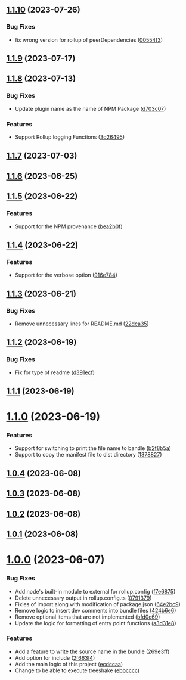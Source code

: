 ## [1.1.10](https://github.com/mato533/rollup-plugin-gas/compare/v1.1.9...v1.1.10) (2023-07-26)

### Bug Fixes

- fix wrong version for rollup of peerDependencies ([00554f3](https://github.com/mato533/rollup-plugin-gas/commit/00554f33f69faee10e535d5fae1745dc1da4e231))

## [1.1.9](https://github.com/mato533/rollup-plugin-gas/compare/v1.1.8...v1.1.9) (2023-07-17)

## [1.1.8](https://github.com/mato533/rollup-plugin-gas/compare/v1.1.7...v1.1.8) (2023-07-13)

### Bug Fixes

- Update plugin name as the name of NPM Package ([d703c07](https://github.com/mato533/rollup-plugin-gas/commit/d703c072ab181399bde315075a0a8fb1680f562f))

### Features

- Support Rollup logging Functions ([3d26495](https://github.com/mato533/rollup-plugin-gas/commit/3d26495d31887ed519fd9d02c84f8dd5220d99dc))

## [1.1.7](https://github.com/mato533/rollup-plugin-gas/compare/v1.1.6...v1.1.7) (2023-07-03)

## [1.1.6](https://github.com/mato533/rollup-plugin-gas/compare/v1.1.5...v1.1.6) (2023-06-25)

## [1.1.5](https://github.com/mato533/rollup-plugin-gas/compare/v1.1.4...v1.1.5) (2023-06-22)

### Features

- Support for the NPM provenance ([bea2b0f](https://github.com/mato533/rollup-plugin-gas/commit/bea2b0f5544717962149aab5ffe8b8bede82d423))

## [1.1.4](https://github.com/mato533/rollup-plugin-gas/compare/v1.1.3...v1.1.4) (2023-06-22)

### Features

- Support for the verbose option ([916e784](https://github.com/mato533/rollup-plugin-gas/commit/916e784e156118a05a7fd8bc247f291bfac25aeb))

## [1.1.3](https://github.com/mato533/rollup-plugin-gas/compare/v1.1.2...v1.1.3) (2023-06-21)

### Bug Fixes

- Remove unnecessary lines for README.md ([22dca35](https://github.com/mato533/rollup-plugin-gas/commit/22dca352b90facd8d1f1760ad1812ae073e152bf))

## [1.1.2](https://github.com/mato533/rollup-plugin-gas/compare/v1.1.1...v1.1.2) (2023-06-19)

### Bug Fixes

- Fix for type of readme ([d391ecf](https://github.com/mato533/rollup-plugin-gas/commit/d391ecf5d30b820648660e80400bafb6152d6762))

## [1.1.1](https://github.com/mato533/rollup-plugin-gas/compare/v1.1.0...v1.1.1) (2023-06-19)

# [1.1.0](https://github.com/mato533/rollup-plugin-gas/compare/v1.0.4...v1.1.0) (2023-06-19)

### Features

- Support for switching to print the file name to bandle ([b2f8b5a](https://github.com/mato533/rollup-plugin-gas/commit/b2f8b5a7167e5066759ee6ed1e6ed5217a9079a4))
- Support to copy the manifest file to dist directory ([1378827](https://github.com/mato533/rollup-plugin-gas/commit/1378827238f4e1a09b0b3dda2f3af57701899d39))

## [1.0.4](https://github.com/mato533/rollup-plugin-gas/compare/v1.0.3...v1.0.4) (2023-06-08)

## [1.0.3](https://github.com/mato533/rollup-plugin-gas/compare/v1.0.2...v1.0.3) (2023-06-08)

## [1.0.2](https://github.com/mato533/rollup-plugin-gas/compare/v1.0.1...v1.0.2) (2023-06-08)

## [1.0.1](https://github.com/mato533/rollup-plugin-gas/compare/v1.0.0...v1.0.1) (2023-06-08)

# [1.0.0](https://github.com/mato533/rollup-plugin-gas/compare/ecdccaa9c6d72f2c04ee1d8aa65194655addf6aa...v1.0.0) (2023-06-07)

### Bug Fixes

- Add node's built-in module to external for rollup.config ([f7e6875](https://github.com/mato533/rollup-plugin-gas/commit/f7e687592808088aece1a86f9c2235e33e1f2167))
- Delete unnecessary output in rollup.config.ts ([0791379](https://github.com/mato533/rollup-plugin-gas/commit/0791379909def594e65017c2082472b0d04c5a2e))
- Fixies of import along with modification of package.json ([64e2bc9](https://github.com/mato533/rollup-plugin-gas/commit/64e2bc97863d1310d175a5fa97e4aaeb55ef343a))
- Remove logic to insert dev comments into bundle files ([424b6e6](https://github.com/mato533/rollup-plugin-gas/commit/424b6e62c71569641be78642fb4cf1c57ff533e4))
- Remove optional items that are not implemented ([bfd0c69](https://github.com/mato533/rollup-plugin-gas/commit/bfd0c6936c88e1772f532aaa8ec4780bf548ecec))
- Update the logic for formatting of entry point functions ([a3d31e8](https://github.com/mato533/rollup-plugin-gas/commit/a3d31e83efb79f5cba6d0d52e4c421b376266c36))

### Features

- Add a feature to write the source name in the bundle ([269e3ff](https://github.com/mato533/rollup-plugin-gas/commit/269e3ff05fb84b643bce3c5b2b86b56d94e6e202))
- Add option for include ([2f663f4](https://github.com/mato533/rollup-plugin-gas/commit/2f663f4e40dc31f4f408cadb412cd6080cfbdb07))
- Add the main logic of this project ([ecdccaa](https://github.com/mato533/rollup-plugin-gas/commit/ecdccaa9c6d72f2c04ee1d8aa65194655addf6aa))
- Change to be able to execute treeshake ([ebbcccc](https://github.com/mato533/rollup-plugin-gas/commit/ebbcccc92fc0eb50c378e74bedafd6769f974f79))
